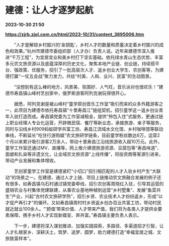# 建德：让人才逐梦起航

**2023-10-30 21:50**

**https://zjrb.zjol.com.cn/html/2023-10/31/content_3695006.htm**

　　“人才是解锁乡村振兴的‘金钥匙’，乡村人才的数量和质量决定着乡村振兴的成色和效果。”杭州市建德市委组织部（人才办）负责人说。近年来建德市深入推进“千万工程”，为宜居宜业和美乡村打下坚实基础。依托绿水青山生态优势、丰富多元农文旅资源以及底蕴深厚的历史文化，聚焦本地产业链、创业链，持续搭平台、强政策、优服务，招引了一批高层次人才、返乡创业大学生、农创客等，为建德打赢“一仗五会战”聚力发力，共绘“村美、人和、业兴、民富”的生动图景。

　　“没想到有这么棒的地方，风景美、氛围好、人气旺，音乐派对也很欢乐！”建德市寿昌镇山峰村艺创家中，俄罗斯游客阿列克谢玩得很开心。

　　据悉，阿列克谢是被山峰村“童学原创音乐工作室”吸引而来的众多外籍游客之一，此项目为建德市依托寿昌镇“十里寿昌江”链组契机，招引童学这一返乡创业青年入驻打造而成。寿昌镇党委为工作室减租金，提供“拎包入住”式服务，更通过链上职业经理人专业化运营，开辟微民宿、餐厅等新业态，承接旅游、亲子等服务，同时与沿线乡村909蚂蚁研学共富工坊、寿昌江流域水文化馆、乡村咖啡馆等联动串线，不断延长“吃住行游购娱”农文旅研学链条，目前童学粉丝数达6万，运营2个月以来累计吸引游客2万余人，带动十里寿昌江沿线旅游收入超10万元。此外，童学工作室还通过MV、直播等，网上推介建德旅游资源、豆腐包等“寿昌味道”、面塑和扎染等非遗文化，让全域农文旅资源“上线传播”，将投资商等客源引进来，带动产业发展和集体增收。

　　艺创家童学工作室是建德紧盯“小切口”招引相匹配的人才入驻乡村产生“大联动”的场景之一。在建德，通过人才上链、项目上链推动农文旅融合发展的例子还有很多，如寿昌镇乌石村通过镇党委牵线，招引农创客周晓红入驻，引导其运营的盛销农业与村集体党建联建，从事农业基地种植到运营“乡村墅集”、发展“鱼菜共生”产业，兴起“古村农文旅研学热”，招引乡贤、农业技术人才纷纷返乡，形成“以才促产再引才”的循环。又如寿昌镇周村村乡贤返乡创办百业共富工坊，带动村民就近就业100余人。“‘颜值’带来价值、人才带来产值，我们将为各类人才提供全要素保障，携手乡村人才实现新蝶变、奔共富。”寿昌镇主要负责人表示。

　　下一步，建德将深入谋划推进、加强实践探索，多路径、多渠道招才引智，让人才扎根家乡、深耕沃土，筑梦、追梦、圆梦，助力建德打造“幸福宜居之城、文旅致富样本”。